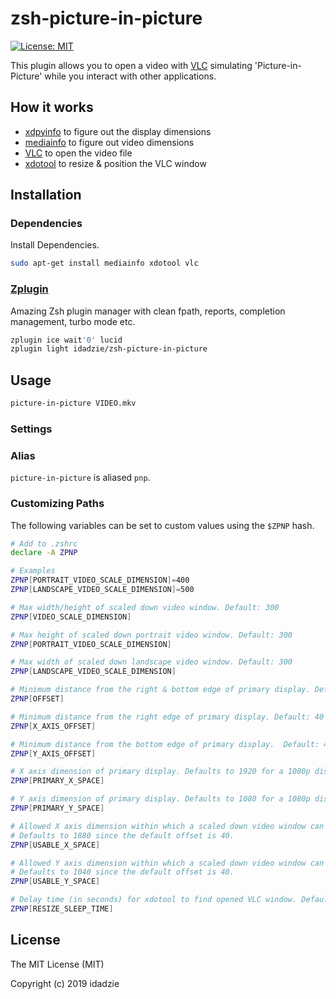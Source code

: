# zsh-picture-in-picture

[![License: MIT][license icon]][license]

This plugin allows you to open a video with [VLC][vlc] simulating 'Picture-in-Picture' while you interact with other applications.



## How it works

* [xdpyinfo][xdpyinfo] to figure out the display dimensions
* [mediainfo][mediainfo] to figure out video dimensions
* [VLC][vlc] to open the video file
* [xdotool][xdotool] to resize & position the VLC window



## Installation

### Dependencies

Install Dependencies.
```zsh
sudo apt-get install mediainfo xdotool vlc
```



### [Zplugin][zplugin]

Amazing Zsh plugin manager with clean fpath, reports, completion management, turbo mode etc.

```zsh
zplugin ice wait'0' lucid
zplugin light idadzie/zsh-picture-in-picture
```



## Usage

```zsh
picture-in-picture VIDEO.mkv
```



### Settings

### Alias

`picture-in-picture` is aliased `pnp`.



### Customizing Paths

The following variables can be set to custom values using the `$ZPNP` hash.

```zsh
# Add to .zshrc
declare -A ZPNP

# Examples
ZPNP[PORTRAIT_VIDEO_SCALE_DIMENSION]=400
ZPNP[LANDSCAPE_VIDEO_SCALE_DIMENSION]=500
```

```zsh
# Max width/height of scaled down video window. Default: 300
ZPNP[VIDEO_SCALE_DIMENSION]

# Max height of scaled down portrait video window. Default: 300
ZPNP[PORTRAIT_VIDEO_SCALE_DIMENSION]

# Max width of scaled down landscape video window. Default: 300
ZPNP[LANDSCAPE_VIDEO_SCALE_DIMENSION]

# Minimum distance from the right & bottom edge of primary display. Default: 40
ZPNP[OFFSET]

# Minimum distance from the right edge of primary display. Default: 40
ZPNP[X_AXIS_OFFSET]

# Minimum distance from the bottom edge of primary display.  Default: 40
ZPNP[Y_AXIS_OFFSET] 

# X axis dimension of primary display. Defaults to 1920 for a 1080p display.
ZPNP[PRIMARY_X_SPACE]  

# Y axis dimension of primary display. Defaults to 1080 for a 1080p display.
ZPNP[PRIMARY_Y_SPACE]

# Allowed X axis dimension within which a scaled down video window can be positioned.
# Defaults to 1880 since the default offset is 40.
ZPNP[USABLE_X_SPACE]

# Allowed Y axis dimension within which a scaled down video window can be positioned.
# Defaults to 1040 since the default offset is 40.
ZPNP[USABLE_Y_SPACE]  

# Delay time (in seconds) for xdotool to find opened VLC window. Default: 0.5
ZPNP[RESIZE_SLEEP_TIME] 
```



## License

The MIT License (MIT)

Copyright (c) 2019 idadzie

[license icon]: https://img.shields.io/badge/License-MIT-green.svg
[license]: https://opensource.org/licenses/MIT
[zplugin]: https://github.com/zdharma/zplugin
[xdpyinfo]: http://manpages.ubuntu.com/manpages/trusty/man1/xdpyinfo.1.html
[mediainfo]: https://mediaarea.net/en/MediaInfo
[vlc]: https://www.videolan.org/
[xdotool]: https://github.com/jordansissel/xdotool
